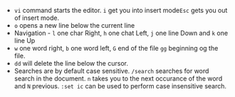 * ``vi`` command starts the editor. ``i`` get you into insert mode``Esc`` gets you out of insert mode. 
* ``o`` opens a new line below the current line
* Navigation - ``l`` one char Right, ``h`` one chat Left, ``j`` one line Down and ``k`` one line Up 
* ``w`` one word right, ``b`` one word left, ``G`` end of the file ``gg`` beginning og the file.
* ``dd`` will delete the line below the cursor. 
* Searches are by default case sensitive. ``/search`` searches for word search in the document. ``n`` takes you to the next occurance of the word and ``N`` previous. ``:set ic`` can be used to perform case insensitive search.
